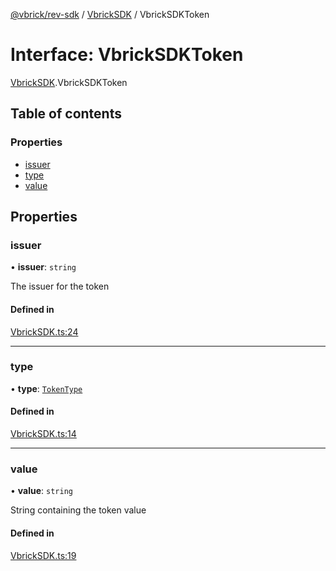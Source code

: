 [@vbrick/rev-sdk](../README.md) / [VbrickSDK](../modules/VbrickSDK.md) / VbrickSDKToken

# Interface: VbrickSDKToken

[VbrickSDK](../modules/VbrickSDK.md).VbrickSDKToken

## Table of contents

### Properties

- [issuer](VbrickSDK.VbrickSDKToken.md#issuer)
- [type](VbrickSDK.VbrickSDKToken.md#type)
- [value](VbrickSDK.VbrickSDKToken.md#value)

## Properties

### issuer

• **issuer**: `string`

The issuer for the token

#### Defined in

[VbrickSDK.ts:24](https://github.com/vbrick/rev-sdk-js/blob/fe11467/src/VbrickSDK.ts#L24)

___

### type

• **type**: [`TokenType`](../enums/VbrickSDK.TokenType.md)

#### Defined in

[VbrickSDK.ts:14](https://github.com/vbrick/rev-sdk-js/blob/fe11467/src/VbrickSDK.ts#L14)

___

### value

• **value**: `string`

String containing the token value

#### Defined in

[VbrickSDK.ts:19](https://github.com/vbrick/rev-sdk-js/blob/fe11467/src/VbrickSDK.ts#L19)
